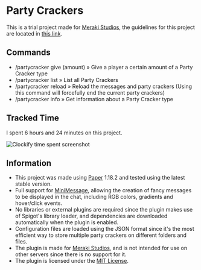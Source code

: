 # Party Crackers

This is a trial project made for [Meraki Studios](https://www.merakistudios.eu/), the guidelines for this project are
located in [this link](https://docs.google.com/document/d/1aJMZBo-iByt0O6xmcxGsi-_NlN1uG5jYzN4zBVtU5hc/edit).

## Commands

- /partycracker give <player> <type> (amount) » Give a player a certain amount of a Party Cracker type
- /partycracker list » List all Party Crackers
- /partycracker reload » Reload the messages and party crackers (Using this command will forcefully end the current
  party crackers)
- /partycracker info <type>» Get information about a Party Cracker type

## Tracked Time

I spent 6 hours and 24 minutes on this project.

![Clockify time spent screenshot](https://i.imgur.com/1uzf8oU.png)

## Information

- This project was made using [Paper](https://papermc.io/) 1.18.2 and tested using the latest stable version.
- Full support for [MiniMessage](https://docs.adventure.kyori.net/minimessage/format.html), allowing the creation of
  fancy messages to be displayed in the chat, including RGB colors, gradients and hover/click events.
- No libraries or external plugins are required since the plugin makes use of Spigot's library loader, and dependencies
  are downloaded automatically when the plugin is enabled.
- Configuration files are loaded using the JSON format since it's the most efficient way to store multiple party
  crackers on different folders and files.
- The plugin is made for [Meraki Studios](https://www.merakistudios.eu/), and is not intended for use on other servers
  since there is no support for it.
- The plugin is licensed under the [MIT License](https://choosealicense.com/licenses/mit/).